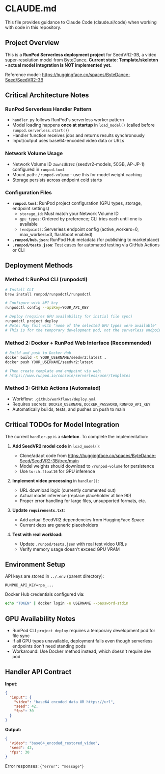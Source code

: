 # CLAUDE.md

This file provides guidance to Claude Code (claude.ai/code) when working with code in this repository.

## Project Overview

This is a **RunPod Serverless deployment project** for SeedVR2-3B, a video super-resolution model from ByteDance. **Current state: Template/skeleton - actual model integration is NOT implemented yet.**

Reference model: https://huggingface.co/spaces/ByteDance-Seed/SeedVR2-3B

## Critical Architecture Notes

### RunPod Serverless Handler Pattern
- `handler.py` follows RunPod's serverless worker pattern
- Model loading happens **once at startup** in `load_model()` (called before `runpod.serverless.start()`)
- Handler function receives jobs and returns results synchronously
- Input/output uses base64-encoded video data or URLs

### Network Volume Usage
- Network Volume ID `3uwnzdk192` (seedvr2-models, 50GB, AP-JP-1) configured in `runpod.toml`
- Mount path: `/runpod-volume` - use this for model weight caching
- Storage persists across endpoint cold starts

### Configuration Files
- **`runpod.toml`**: RunPod project configuration (GPU types, storage, endpoint settings)
  - `storage_id`: Must match your Network Volume ID
  - `gpu_types`: Ordered by preference; CLI tries each until one is available
  - `[endpoint]`: Serverless endpoint config (active_workers=0, max_workers=3, flashboot enabled)
- **`.runpod/hub.json`**: RunPod Hub metadata (for publishing to marketplace)
- **`.runpod/tests.json`**: Test cases for automated testing via GitHub Actions or CLI

## Deployment Methods

### Method 1: RunPod CLI (runpodctl)
```bash
# Install CLI
brew install runpod/runpodctl/runpodctl

# Configure with API key
runpodctl config --apiKey=YOUR_API_KEY

# Deploy (requires GPU availability for initial file sync)
runpodctl project deploy
# Note: May fail with "none of the selected GPU types were available"
# This is for the temporary development pod, not the serverless endpoint
```

### Method 2: Docker + RunPod Web Interface (Recommended)
```bash
# Build and push to Docker Hub
docker build -t YOUR_USERNAME/seedvr2:latest .
docker push YOUR_USERNAME/seedvr2:latest

# Then create template and endpoint via web:
# https://www.runpod.io/console/serverless/user/templates
```

### Method 3: GitHub Actions (Automated)
- Workflow: `.github/workflows/deploy.yml`
- Requires secrets: `DOCKER_USERNAME`, `DOCKER_PASSWORD`, `RUNPOD_API_KEY`
- Automatically builds, tests, and pushes on push to main

## Critical TODOs for Model Integration

The current `handler.py` is a **skeleton**. To complete the implementation:

1. **Add SeedVR2 model code** in `load_model()`:
   - Clone/adapt code from https://huggingface.co/spaces/ByteDance-Seed/SeedVR2-3B/tree/main
   - Model weights should download to `/runpod-volume` for persistence
   - Use `torch.float16` for GPU inference

2. **Implement video processing** in `handler()`:
   - URL download logic (currently commented out)
   - Actual model inference (replace placeholder at line 90)
   - Proper error handling for large files, unsupported formats, etc.

3. **Update `requirements.txt`**:
   - Add actual SeedVR2 dependencies from HuggingFace Space
   - Current deps are generic placeholders

4. **Test with real workload**:
   - Update `.runpod/tests.json` with real test video URLs
   - Verify memory usage doesn't exceed GPU VRAM

## Environment Setup

API keys are stored in `../.env` (parent directory):
```
RUNPOD_API_KEY=rpa_...
```

Docker Hub credentials configured via:
```bash
echo "TOKEN" | docker login -u USERNAME --password-stdin
```

## GPU Availability Notes

- RunPod CLI `project deploy` requires a temporary development pod for file sync
- If all GPU types unavailable, deployment fails even though serverless endpoints don't need standing pods
- Workaround: Use Docker method instead, which doesn't require dev pod

## Handler API Contract

**Input:**
```json
{
  "input": {
    "video": "base64_encoded_data OR https://url",
    "seed": 42,
    "fps": 30
  }
}
```

**Output:**
```json
{
  "video": "base64_encoded_restored_video",
  "seed": 42,
  "fps": 30
}
```

Error responses: `{"error": "message"}`
